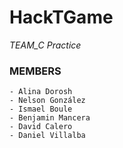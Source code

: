 # HackTGame

*TEAM_C Practice* 

### MEMBERS
```
- Alina Dorosh
- Nelson González
- Ismael Boule
- Benjamin Mancera
- David Calero
- Daniel Villalba
